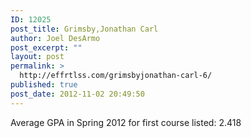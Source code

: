 ```yaml
---
ID: 12025
post_title: Grimsby,Jonathan Carl
author: Joel DesArmo
post_excerpt: ""
layout: post
permalink: >
  http://effrtlss.com/grimsbyjonathan-carl-6/
published: true
post_date: 2012-11-02 20:49:50
---
```

<p>Average GPA in Spring 2012 for first course listed: 2.418</p>